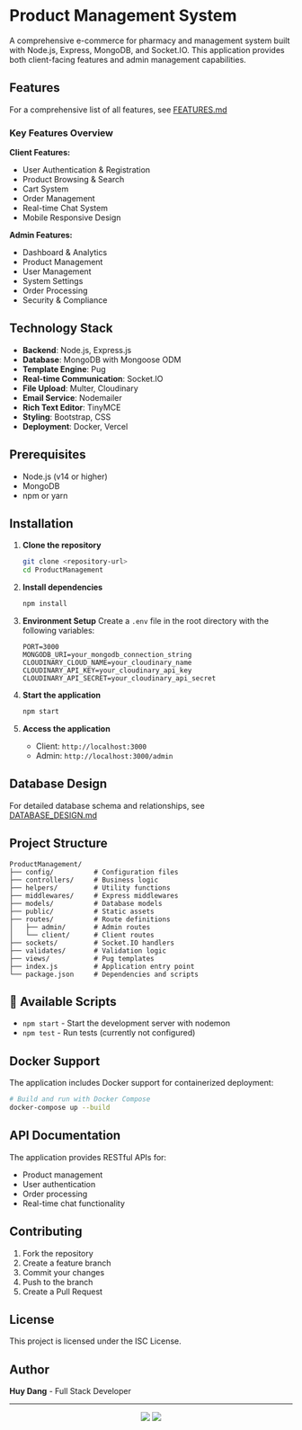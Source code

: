# Product Management System

A comprehensive e-commerce for pharmacy and management system built with Node.js, Express, MongoDB, and Socket.IO. This application provides both client-facing features and admin management capabilities.

## Features

For a comprehensive list of all features, see [FEATURES.md](./FEATURES.md)

### Key Features Overview

**Client Features:**
- User Authentication & Registration
- Product Browsing & Search
- Cart System
- Order Management
- Real-time Chat System
- Mobile Responsive Design

**Admin Features:**
- Dashboard & Analytics
- Product Management
- User Management
- System Settings
- Order Processing
- Security & Compliance

## Technology Stack

- **Backend**: Node.js, Express.js
- **Database**: MongoDB with Mongoose ODM
- **Template Engine**: Pug
- **Real-time Communication**: Socket.IO
- **File Upload**: Multer, Cloudinary
- **Email Service**: Nodemailer
- **Rich Text Editor**: TinyMCE
- **Styling**: Bootstrap, CSS
- **Deployment**: Docker, Vercel

## Prerequisites

- Node.js (v14 or higher)
- MongoDB
- npm or yarn

## Installation

1. **Clone the repository**
   ```bash
   git clone <repository-url>
   cd ProductManagement
   ```

2. **Install dependencies**
   ```bash
   npm install
   ```

3. **Environment Setup**
   Create a `.env` file in the root directory with the following variables:
   ```
   PORT=3000
   MONGODB_URI=your_mongodb_connection_string
   CLOUDINARY_CLOUD_NAME=your_cloudinary_name
   CLOUDINARY_API_KEY=your_cloudinary_api_key
   CLOUDINARY_API_SECRET=your_cloudinary_api_secret
   ```

4. **Start the application**
   ```bash
   npm start
   ```

5. **Access the application**
   - Client: `http://localhost:3000`
   - Admin: `http://localhost:3000/admin`

## Database Design

For detailed database schema and relationships, see [DATABASE_DESIGN.md](./DATABASE_DESIGN.md)

## Project Structure

```
ProductManagement/
├── config/          # Configuration files
├── controllers/     # Business logic
├── helpers/         # Utility functions
├── middlewares/     # Express middlewares
├── models/          # Database models
├── public/          # Static assets
├── routes/          # Route definitions
│   ├── admin/       # Admin routes
│   └── client/      # Client routes
├── sockets/         # Socket.IO handlers
├── validates/       # Validation logic
├── views/           # Pug templates
├── index.js         # Application entry point
└── package.json     # Dependencies and scripts
```

## 🔧 Available Scripts

- `npm start` - Start the development server with nodemon
- `npm test` - Run tests (currently not configured)

## Docker Support

The application includes Docker support for containerized deployment:

```bash
# Build and run with Docker Compose
docker-compose up --build
```

## API Documentation

The application provides RESTful APIs for:
- Product management
- User authentication
- Order processing
- Real-time chat functionality

## Contributing

1. Fork the repository
2. Create a feature branch
3. Commit your changes
4. Push to the branch
5. Create a Pull Request

## License

This project is licensed under the ISC License.

## Author

**Huy Dang** - Full Stack Developer

---

<div align="center">
    <img src="https://skillicons.dev/icons?i=bootstrap,html,css,vscode,github,postman,git,vercel,socketio" />
    <img src="https://skillicons.dev/icons?i=nodejs,javascript,express,mongodb,pug,docker" /><br>
</div>

